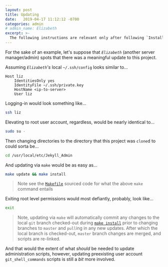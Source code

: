 ```yaml
---
layout: post
title: Updating
date:   2019-04-17 11:12:12 -0700
categories: admin
# admin_name: Elizabeth
excerpt: >-
  The following instructions are relevant only after following `Install` instructions for this project
---
```



For the sake of an example, let's suppose that _`Elizabeth`_ (another server manager/admin) spots that there was a meaningful update to this project.


Assuming _`Elizabeth`'s_ local `~/.ssh/config` looks similar to...


```
Host liz
    IdentitiesOnly yes
    IdentityFile ~/.ssh/private.key
    HostName <ip-to-server>
    User liz
```


Logging-in would look something like...


```bash
ssh liz
```


Elevating to root user account, regardless, would be nearly identical to...


```bash
sudo su -
```


Then changing directories to the directory that this project was `clone`d to could sorta be...


```bash
cd /usr/local/etc/Jekyll_Admin
```


And updating via `make` would be as easy as...


```bash
make update && make install
```


> Note see the [`Makefile`][makefile_source] sourced code for what the above `make` command entails


Exiting root level permissions would most defiantly, probably, look like...


```bash
exit
```


> Note, updating via `make` will automatically commit any changes to the local `git` branch checked-out during [`make install`][install] prior to changing branches to `master` and `pull`ing in any new updates. After which the local branch is checked-out, `master` branch changes are merged, and scripts are re-linked.


And that would the extent of what _should_ be needed to update administration scripts, however, updating preexisting user account `git_shell_commands` scripts is still a _bit_ more involved.


[install]: /Jekyll_Admin/administration/install.html

[makefile_source]: https://github.com/S0AndS0/Jekyll_Admin/blob/master/Makefile
